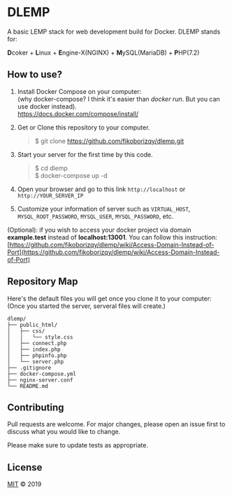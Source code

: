 # DLEMP

A basic LEMP stack for web development build for Docker. DLEMP stands for:

**D**coker + **L**inux + **E**ngine-X(NGINX) + **M**ySQL(MariaDB) + **P**HP(7.2)

## How to use?

1. Install Docker Compose on your computer:  
   (why docker-compose? I think it's easier than _docker run_. But you can use docker instead).  
   https://docs.docker.com/compose/install/  

2. Get or Clone this repository to your computer.  
   > $ git clone https://github.com/fikoborizqy/dlemp.git  

3. Start your server for the first time by this code.  
   > $ cd dlemp  
   > $ docker-compose up -d  

4. Open your browser and go to this link `http://localhost` or `http://YOUR_SERVER_IP`

5. Customize your information of server such as `VIRTUAL_HOST`, `MYSQL_ROOT_PASSWORD`, `MYSQL_USER`, `MYSQL_PASSWORD`, etc.

(Optional): if you wish to access your docker project via domain **example.test** instead of **localhost:13001**. You can follow this instruction: [https://github.com/fikoborizqy/dlemp/wiki/Access-Domain-Instead-of-Port](https://github.com/fikoborizqy/dlemp/wiki/Access-Domain-Instead-of-Port)

## Repository Map

Here's the default files you will get once you clone it to your computer:  
(Once you started the server, serveral files will create.)  

```
dlemp/
├── public_html/
│   ├── css/
│   │   └── style.css
│   ├── connect.php
│   ├── index.php
│   ├── phpinfo.php
│   └── server.php
├── .gitignore
├── docker-compose.yml
├── nginx-server.conf
└── README.md
```

## Contributing

Pull requests are welcome. For major changes, please open an issue first to discuss what you would like to change.

Please make sure to update tests as appropriate.

## License

[MIT](https://choosealicense.com/licenses/mit/) &copy; 2019
